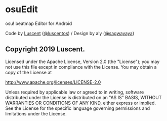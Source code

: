 # osuEdit
osu! beatmap Editor for Android

Code by [Luscent](https://osu.ppy.sh/users/2688581) ([@luscentos](https://twitter.com/luscentos)) / Design by aly ([@sagwayaya](https://twitter.com/sagwayaya))

## Copyright 2019 Luscent.

Licensed under the Apache License, Version 2.0 (the "License");
you may not use this file except in compliance with the License.
You may obtain a copy of the License at

   http://www.apache.org/licenses/LICENSE-2.0

Unless required by applicable law or agreed to in writing, software
distributed under the License is distributed on
 an "AS IS" BASIS,
WITHOUT WARRANTIES OR CONDITIONS OF ANY KIND, either express or implied.
See the License for the specific language governing permissions and
limitations under the License.
